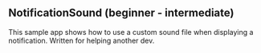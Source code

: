 NotificationSound (beginner - intermediate)
--------------
This sample app shows how to use a custom sound file when displaying a notification. Written for helping another dev.